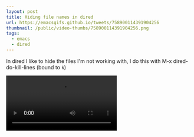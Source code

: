 ```yaml
---
layout: post
title: Hiding file names in dired
url: https://emacsgifs.github.io/tweets/758900114391904256
thumbnail: /public/video-thumbs/758900114391904256.png
tags:
  - emacs
  - dired
---
```


In dired I like to hide the files I'm not working with, I do this with M-x dired-do-kill-lines (bound to `k`)

<video controls autoplay loop>
  <source src="/public/videos/758900114391904256.mp4" type="video/mp4">
    Sorry your browser does not support the video tag, maybe time to upgrade?
</video>
